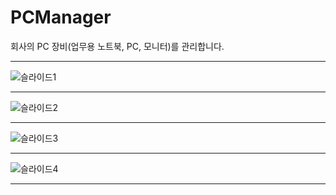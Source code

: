 # PCManager
회사의 PC 장비(업무용 노트북, PC, 모니터)를 관리합니다.

<hr>

![슬라이드1](https://user-images.githubusercontent.com/42490329/149451217-88f6c534-fba7-460f-aaf9-6e11f96dfbde.JPG)

<hr>

![슬라이드2](https://user-images.githubusercontent.com/42490329/149451223-9a9574e1-cdcc-4676-9425-0bab2cf2f513.JPG)

<hr>

![슬라이드3](https://user-images.githubusercontent.com/42490329/149451224-184609d7-ae2b-46a7-891f-2cc09b31c0ea.JPG)

<hr>

![슬라이드4](https://user-images.githubusercontent.com/42490329/149451226-18339403-65f0-4dce-8d1b-ea3cbf20439a.JPG)

<hr>
